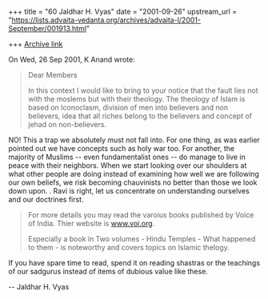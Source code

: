 +++
title = "60 Jaldhar H. Vyas"
date = "2001-09-26"
upstream_url = "https://lists.advaita-vedanta.org/archives/advaita-l/2001-September/001913.html"

+++
[Archive link](https://lists.advaita-vedanta.org/archives/advaita-l/2001-September/001913.html)

On Wed, 26 Sep 2001, K Anand wrote:

> Dear Members
>
> In this context I would like to bring to your notice that the fault lies not
> with the moslems but with their theology. The theology of Islam is based on
> Iconoclasm, division of men into believers and non believers, idea that all
> riches belong to the believers and concept of jehad on non-believers.
>

NO!  This a trap we absolutely must not fall into.  For one thing, as was
earlier pointed out we have concepts such as holy war too.  For another,
the majority of Muslims -- even fundamentalist ones -- do manage to live
in peace with their neighbors.  When we start looking over our shoulders
at what other people are doing instead of examining how well we are
following our own beliefs, we risk becoming chauvinists no better than
those we look down upon. .  Ravi is right, let us concentrate on
understanding ourselves and our doctrines first.

> For more details you may read the varoius books published by Voice of India.
> Thier website is www.voi.org.
>
> Especially a book in Two volumes - Hindu Temples - What happened to them -
> is noteworthy and covers topics on Islamic thelogy.
>

If you have spare time to read, spend it on reading shastras or the
teachings of our sadgurus instead of items of dubious value like these.

--
Jaldhar H. Vyas <jaldhar at braincells.com>

